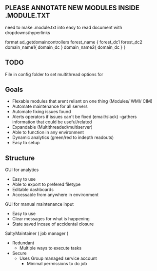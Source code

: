 PLEASE ANNOTATE NEW MODULES INSIDE .MODULE.TXT
------
need to make .module.txt into easy to read document with dropdowns/hyperlinks

format ad_getdomaincontrollers
forest_name {
    forest_dc1
    forest_dc2
    domain_name1{
        domain_dc
    }
    domain_name2{
        domain_dc
    }
}

TODO
-----
File in config folder to set multithread options for 


Goals
-------
- Flexable modules that arent reliant on one thing (Modules/ WMI/ CIM)
- Automate maintenance for all servers
- Automate fixing issues found
- Alerts operators if issues can't be fixed (email/slack)
    -gathers information that could be useful/related
- Expandable (Multithreaded/multiserver)
- Able to function in any environment
- Dynamic analytics (green/red to indepth readouts)
- Easy to setup

Structure
------
GUI for analytics
- Easy to use
- Able to export to prefered filetype
- Editable dashboards
- Accessable from anywhere in environment

GUI for manual maintenance input
- Easy to use
- Clear messages for what is happening
- State saved incase of accidental closure

SaltyMaintainer ( job manager )
- Redundant
    - Multiple ways to execute tasks
- Secure
    - Uses Group managed service account
        - Minimal permissions to do job
